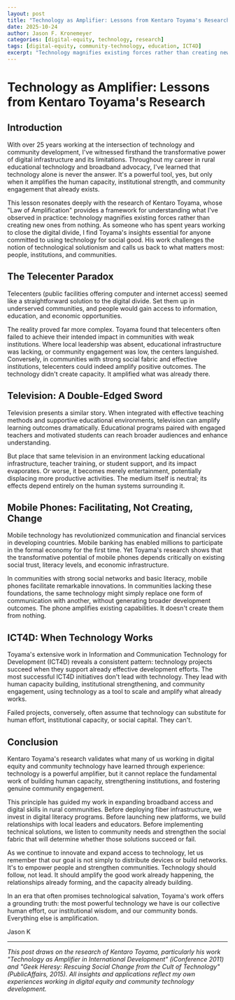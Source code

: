 ```yaml
---
layout: post
title: "Technology as Amplifier: Lessons from Kentaro Toyama's Research"
date: 2025-10-24
author: Jason F. Kronemeyer
categories: [digital-equity, technology, research]
tags: [digital-equity, community-technology, education, ICT4D]
excerpt: "Technology magnifies existing forces rather than creating new ones from nothing. Kentaro Toyama's research validates what many of us in digital equity have learned through experience."
---
```


# Technology as Amplifier: Lessons from Kentaro Toyama's Research

## Introduction

With over 25 years working at the intersection of technology and community development, I've witnessed firsthand the transformative power of digital infrastructure and its limitations. Throughout my career in rural educational technology and broadband advocacy, I've learned that technology alone is never the answer. It's a powerful tool, yes, but only when it amplifies the human capacity, institutional strength, and community engagement that already exists.

This lesson resonates deeply with the research of Kentaro Toyama, whose "Law of Amplification" provides a framework for understanding what I've observed in practice: technology magnifies existing forces rather than creating new ones from nothing. As someone who has spent years working to close the digital divide, I find Toyama's insights essential for anyone committed to using technology for social good. His work challenges the notion of technological solutionism and calls us back to what matters most: people, institutions, and communities.

## The Telecenter Paradox

Telecenters (public facilities offering computer and internet access) seemed like a straightforward solution to the digital divide. Set them up in underserved communities, and people would gain access to information, education, and economic opportunities.

The reality proved far more complex. Toyama found that telecenters often failed to achieve their intended impact in communities with weak institutions. Where local leadership was absent, educational infrastructure was lacking, or community engagement was low, the centers languished. Conversely, in communities with strong social fabric and effective institutions, telecenters could indeed amplify positive outcomes. The technology didn't create capacity. It amplified what was already there.

## Television: A Double-Edged Sword

Television presents a similar story. When integrated with effective teaching methods and supportive educational environments, television can amplify learning outcomes dramatically. Educational programs paired with engaged teachers and motivated students can reach broader audiences and enhance understanding.

But place that same television in an environment lacking educational infrastructure, teacher training, or student support, and its impact evaporates. Or worse, it becomes merely entertainment, potentially displacing more productive activities. The medium itself is neutral; its effects depend entirely on the human systems surrounding it.

## Mobile Phones: Facilitating, Not Creating, Change

Mobile technology has revolutionized communication and financial services in developing countries. Mobile banking has enabled millions to participate in the formal economy for the first time. Yet Toyama's research shows that the transformative potential of mobile phones depends critically on existing social trust, literacy levels, and economic infrastructure.

In communities with strong social networks and basic literacy, mobile phones facilitate remarkable innovations. In communities lacking these foundations, the same technology might simply replace one form of communication with another, without generating broader development outcomes. The phone amplifies existing capabilities. It doesn't create them from nothing.

## ICT4D: When Technology Works

Toyama's extensive work in Information and Communication Technology for Development (ICT4D) reveals a consistent pattern: technology projects succeed when they support already effective development efforts. The most successful ICT4D initiatives don't lead with technology. They lead with human capacity building, institutional strengthening, and community engagement, using technology as a tool to scale and amplify what already works.

Failed projects, conversely, often assume that technology can substitute for human effort, institutional capacity, or social capital. They can't.

## Conclusion

Kentaro Toyama's research validates what many of us working in digital equity and community technology have learned through experience: technology is a powerful amplifier, but it cannot replace the fundamental work of building human capacity, strengthening institutions, and fostering genuine community engagement.

This principle has guided my work in expanding broadband access and digital skills in rural communities. Before deploying fiber infrastructure, we invest in digital literacy programs. Before launching new platforms, we build relationships with local leaders and educators. Before implementing technical solutions, we listen to community needs and strengthen the social fabric that will determine whether those solutions succeed or fail.

As we continue to innovate and expand access to technology, let us remember that our goal is not simply to distribute devices or build networks. It's to empower people and strengthen communities. Technology should follow, not lead. It should amplify the good work already happening, the relationships already forming, and the capacity already building.

In an era that often promises technological salvation, Toyama's work offers a grounding truth: the most powerful technology we have is our collective human effort, our institutional wisdom, and our community bonds. Everything else is amplification.

Jason K

---

*This post draws on the research of Kentaro Toyama, particularly his work "Technology as Amplifier in International Development" (iConference 2011) and "Geek Heresy: Rescuing Social Change from the Cult of Technology" (PublicAffairs, 2015). All insights and applications reflect my own experiences working in digital equity and community technology development.*